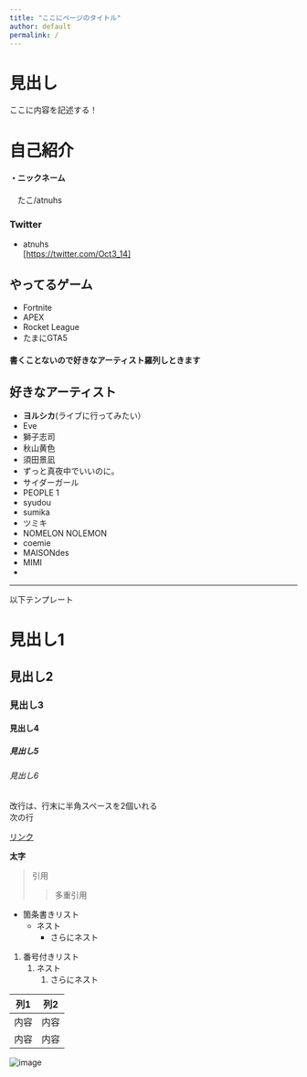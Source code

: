 ```yaml
---
title: "ここにページのタイトル"
author: default
permalink: /
---
```


# 見出し

ここに内容を記述する！

# 自己紹介  
#### ・ニックネーム
　たこ/atnuhs
### Twitter 
 - atnuhs  
[https://twitter.com/Oct3_14]  
  
## やってるゲーム  
- Fortnite  
- APEX
- Rocket League
- たまにGTA5  


#### 書くことないので好きなアーティスト羅列しときます
  
## 好きなアーティスト
 - **ヨルシカ**(ライブに行ってみたい）
 - Eve
 - 獅子志司
 - 秋山黄色
 - 須田景凪
 - ずっと真夜中でいいのに。
 - サイダーガール
 - PEOPLE 1
 - syudou
 - sumika
 - ツミキ
 - NOMELON NOLEMON
 - coemie
 - MAISONdes
 - MIMI
 - 


---

以下テンプレート

# 見出し1
## 見出し2
### 見出し3
#### 見出し4
##### 見出し5
###### 見出し6

改行は、行末に半角スペースを2個いれる  
次の行

[リンク](https://www.google.co.jp/)

**太字**

> 引用
>> 多重引用


- 箇条書きリスト
  - ネスト
    - さらにネスト


1. 番号付きリスト
   1. ネスト
      1. さらにネスト

  
| 列1  | 列2  |
|-----|-----|
| 内容  | 内容  |
| 内容  | 内容  |

![image](/220422_GitHubPages/assets/images/logo-150.png)
